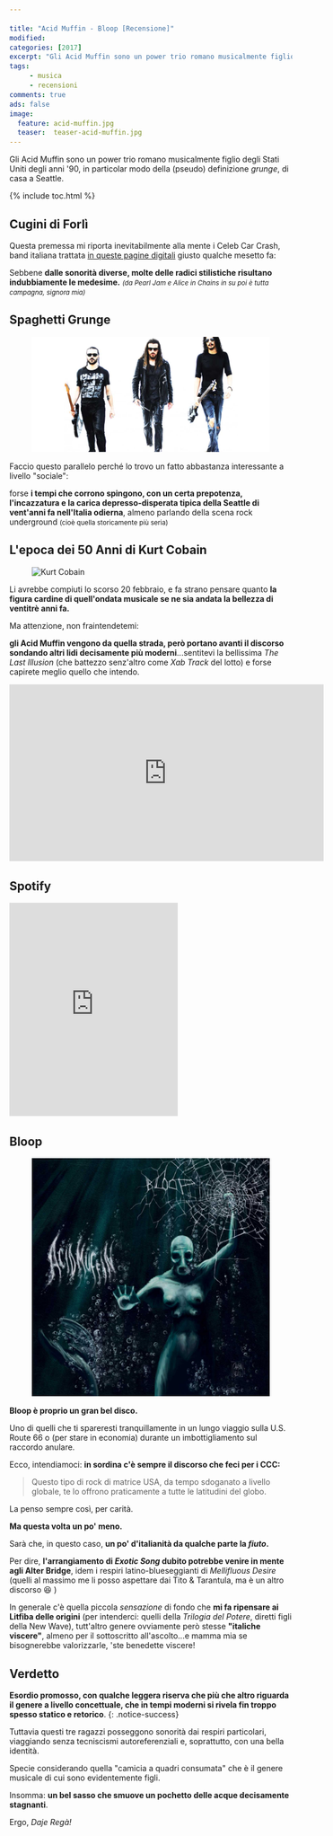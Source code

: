 ```yaml
---

title: "Acid Muffin - Bloop [Recensione]"
modified:
categories: [2017]
excerpt: "Gli Acid Muffin sono un power trio romano musicalmente figlio degli Stati Uniti degli anni 90, in particolar modo della (pseudo) definizione grunge, di casa a Seattle..."
tags: 
     - musica
     - recensioni
comments: true
ads: false
image: 
  feature: acid-muffin.jpg
  teaser:  teaser-acid-muffin.jpg
---
```


Gli Acid Muffin sono un power trio romano musicalmente figlio degli Stati Uniti degli anni '90, in particolar modo della (pseudo) definizione _grunge_, di casa a Seattle.

{% include toc.html %}

## Cugini di Forlì

Questa premessa mi riporta inevitabilmente alla mente i Celeb Car Crash, band italiana trattata [in queste pagine digitali](http://xabacadabra.com/2016/celeb-car-crash/) giusto qualche mesetto fa: 

Sebbene **dalle sonorità diverse, molte delle radici stilistiche risultano indubbiamente le medesime.** <small>_(da Pearl Jam e Alice in Chains in su poi è tutta campagna, signora mia)_</small>

## Spaghetti Grunge

<figure>
	<img src="/gallery/acid-muffin/acid-muffin.jpg" alt="Acid Muffin">
</figure>

Faccio questo parallelo perché lo trovo un fatto abbastanza interessante a livello "sociale": 

forse **i tempi che corrono spingono, con un certa prepotenza, l'incazzatura e la carica depresso-disperata tipica della Seattle di vent'anni fa nell'Italia odierna**, almeno parlando della scena rock underground <small>(cioè quella storicamente più seria)</small>

## L'epoca dei 50 Anni di Kurt Cobain

<figure>
	<img src="http://vignette1.wikia.nocookie.net/nirvana/images/1/12/KC.jpg/revision/latest?cb=20130412103300" alt="Kurt Cobain">
</figure>

Li avrebbe compiuti lo scorso 20 febbraio, e fa strano pensare quanto **la figura cardine di quell'ondata musicale se ne sia andata la bellezza di ventitrè anni fa.**

Ma attenzione, non fraintendetemi: 

**gli Acid Muffin vengono da quella strada, però portano avanti il discorso sondando altri lidi decisamente più moderni**...sentitevi la bellissima _The Last Illusion_ (che battezzo senz'altro come _Xab Track_ del lotto) e forse capirete meglio quello che intendo.

<iframe width="560" height="315" src="https://www.youtube.com/embed/LdziD546NUs" frameborder="0" allowfullscreen></iframe>

## Spotify

<iframe src="https://embed.spotify.com/?uri=spotify:album:68bBPmQsKP12DT1e3wlRVG&theme=white" width="300" height="380" frameborder="0" allowtransparency="true"></iframe>

## Bloop

<figure>
	<img src="/gallery/acid-muffin/bloop.jpg" alt="Acid Muffin">
</figure>

**Bloop è proprio un gran bel disco.**

Uno di quelli che ti spareresti tranquillamente in un lungo viaggio sulla U.S. Route 66 o (per stare in economia) durante un imbottigliamento sul raccordo anulare.

Ecco, intendiamoci: **in sordina c'è sempre il discorso che feci per i CCC:**

> Questo tipo di rock di matrice USA, da tempo sdoganato a livello globale, te lo offrono praticamente a tutte le latitudini del globo.

La penso sempre così, per carità.

**Ma questa volta un po' meno.** 

Sarà che, in questo caso, **un po' d'italianità da qualche parte la _fiuto_.**

Per dire, **l'arrangiamento di _Exotic Song_ dubito potrebbe venire in mente agli Alter Bridge**, idem i respiri latino-blueseggianti di _Mellifluous Desire_ (quelli al massimo me li posso aspettare dai Tito & Tarantula, ma è un altro discorso 😆 )

In generale c'è quella piccola _sensazione_ di fondo che **mi fa ripensare ai Litfiba delle origini** (per intenderci: quelli della _Trilogia del Potere_, diretti figli della New Wave), tutt'altro genere ovviamente però stesse **"italiche viscere"**, almeno per il sottoscritto all'ascolto...e mamma mia se bisognerebbe valorizzarle, 'ste benedette viscere!

## Verdetto

**Esordio promosso, con qualche leggera riserva che più che altro riguarda il genere a livello concettuale, che in tempi moderni si rivela fin troppo spesso statico e retorico**. 
{: .notice-success}

Tuttavia questi tre ragazzi posseggono sonorità dai respiri particolari, viaggiando senza tecniscismi autoreferenziali e, soprattutto, con una bella identità. 

Specie considerando quella "camicia a quadri consumata" che è il genere musicale di cui sono evidentemente figli.

Insomma: **un bel sasso che smuove un pochetto delle acque decisamente stagnanti**.

Ergo, _Daje Regà!_


<script type="application/ld+json">
{
  "@context":"http://schema.org",
  "@type":"MusicAlbum",
  "name":"Bloop",
  "albumProductionType": "http://schema.org/StudioAlbum",
  "albumReleaseType": "http://schema.org/AlbumRelease",
  "genre": "grunge",
  "byArtist": {
        "@type": "MusicGroup",
        "name": "Acid Muffin", 
  "review": {
    "@type": "Review",
    "reviewRating": {
      "@type": "Rating",
      "ratingValue": "4"
    },
    "name": "Grunge Made in Rome",
    "author": {
      "@type": "Person",
      "name": "Andrea Xab Corinti"
   },
   "datePublished": "2017-02-27",
    "reviewBody": "Gli Acid Muffin sono un power trio romano musicalmente figlio degli Stati Uniti degli anni '90, in particolar modo della (pseudo) definizione _grunge_, di casa a Seattle."
  }
}
</script>